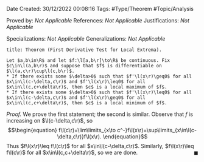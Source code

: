 <div class="topSpace"></div>

Date Created: 30/12/2022 00:08:16
Tags: #Type/Theorem #Topic/Analysis

Proved by: _Not Applicable_
References: _Not Applicable_
Justifications: _Not Applicable_

Specializations: _Not Applicable_
Generalizations: _Not Applicable_

``` ad-Theorem
title: Theorem (First Derivative Test for Local Extrema).

Let $a,b\in\R$ and let $f:\l[a,b\r]\to\R$ be continuous. Fix $c\in\l(a,b\r)$ and suppose that $f$ is differentiable on $\l(a,c\r)\cup\l(c,b\r)$.
* If there exists some $\delta>0$ such that $f'\l(x\r)\geq0$ for all $x\in\l(c-\delta,c\r)$ and $f'\l(x\r)\leq0$ for all $x\in\l(c,c+\delta\r)$, then $c$ is a local maximum of $f$.
* If there exists some $\delta>0$ such that $f'\l(x\r)\leq0$ for all $x\in\l(c-\delta,c\r)$ and $f'\l(x\r)\geq0$ for all $x\in\l(c,c+\delta\r)$, then $c$ is a local minimum of $f$.

```

<i>Proof.</i> We prove the first statement; the second is similar. Observe that $f$ is increasing on $\l(c-\delta,c\r)$, so
$$\begin{equation}
    f\l(c\r)=\lim\limits_{x\to c^-}f\l(x\r)=\sup\limits_{x\in\l(c-\delta,c\r)}f\l(x\r).
\end{equation}$$
Thus $f\l(x\r)\leq f\l(c\r)$ for all $x\in\l(c-\delta,c\r)$. Similarly, $f\l(x\r)\leq f\l(c\r)$ for all $x\in\l(c,c+\delta\r)$, so we are done.<span style="float:right;">$\blacksquare$</span>
